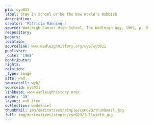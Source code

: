 ```yaml
---
pid: cyn023
label: Stay in School or be the New World's Rubbish
description:
creator: 'Patricia Manning '
source: Wadleigh Junior High School, The Wadleigh Way, 1965, p. 9
respository:
papers:
location:
sourcelink: www.wadleighhistory.org/wyb/wyb021
publisher:
_date: '1965'
contributor:
rights:
relation:
_type: image
site: wad
sourcecoll: wyb/
sourceid: wyb021
linkbase: www.wadleighhistory.org/
order: '39'
layout: exh_item
collection: wadexhsel
thumbnail: img/derivatives/simple/cyn023/thumbnail.jpg
full: img/derivatives/simple/cyn023/fullwidth.jpg
---
```

